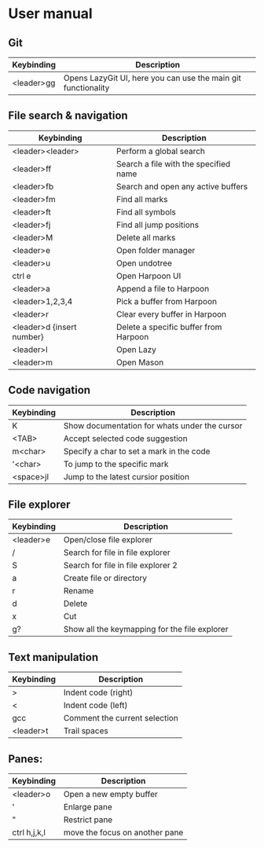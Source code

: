 # User manual

## Git
| Keybinding | Description |
| ---------- | ----------- |
| \<leader\>gg | Opens LazyGit UI, here you can use the main git functionality|

## File search & navigation
| Keybinding | Description |
| ---------- | ----------- |
| \<leader\>\<leader\> | Perform a global search |
| \<leader\>ff | Search a file with the specified name |
| \<leader\>fb | Search and open any active buffers |
| \<leader\>fm | Find all marks |
| \<leader\>ft | Find all symbols |
| \<leader\>fj | Find all jump positions |
| \<leader\>M | Delete all marks |
| \<leader\>e | Open folder manager |
| \<leader\>u | Open undotree |
| ctrl e | Open Harpoon UI |
| \<leader\>a | Append a file to Harpoon |
| \<leader\>1,2,3,4 | Pick a buffer from Harpoon |
| \<leader\>r | Clear every buffer in Harpoon |
| \<leader\>d {insert number} | Delete a specific buffer from Harpoon |
| \<leader\>l | Open Lazy |
| \<leader\>m | Open Mason |

## Code navigation
| Keybinding | Description |
| ---------- | ----------- |
| K | Show documentation for whats under the cursor |
| \<TAB\> | Accept selected code suggestion |
| m\<char\> | Specify a char to set a mark in the code |
| '\<char\> | To jump to the specific mark |
| \<space\>jl | Jump to the latest cursior position |

## File explorer
| Keybinding | Description |
| ---------- | ----------- |
| \<leader\>e | Open/close file explorer |
| / | Search for file in file explorer |
| S | Search for file in file explorer 2 |
| a | Create file or directory |
| r | Rename |
| d | Delete |
| x | Cut |
| g? | Show all the keymapping for the file explorer |

## Text manipulation
| Keybinding | Description |
| ---------- | ----------- |
| > | Indent code (right) |
| < | Indent code (left)|
| gcc | Comment the current selection |
| \<leader\>t | Trail spaces |

## Panes:
| Keybinding | Description |
| ---------- | ----------- |
| \<leader\>o | Open a new empty buffer |
| ' | Enlarge pane | ---> keybinding not mapped at the moment
| " | Restrict pane | ---> keybinding not mapped at the moment
| ctrl h,j,k,l | move the focus on another pane |
